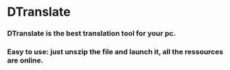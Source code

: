 # DTranslate

### DTranslate is the best translation tool for your pc.

### Easy to use: just unszip the file and launch it, all the ressources are online.
